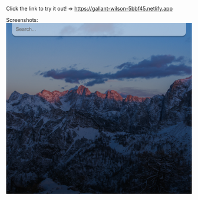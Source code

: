Click the link to try it out! =>
https://gallant-wilson-5bbf45.netlify.app

Screenshots:
![Home Screen](src/assets/Home.png?raw=true "Home Screen")

